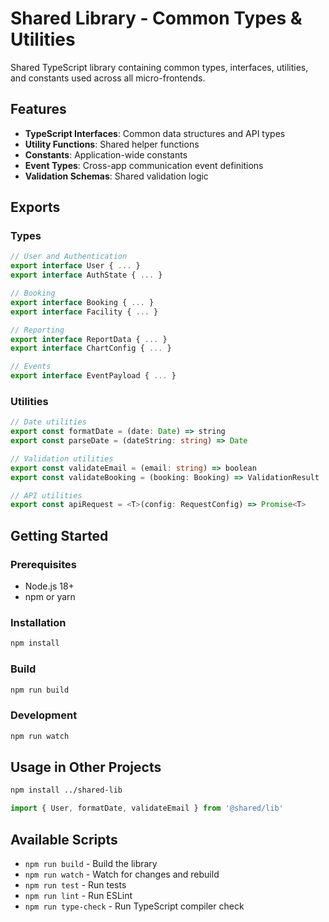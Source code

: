 # Shared Library - Common Types & Utilities

Shared TypeScript library containing common types, interfaces, utilities, and constants used across all micro-frontends.

## Features

- **TypeScript Interfaces**: Common data structures and API types
- **Utility Functions**: Shared helper functions
- **Constants**: Application-wide constants
- **Event Types**: Cross-app communication event definitions
- **Validation Schemas**: Shared validation logic

## Exports

### Types
```typescript
// User and Authentication
export interface User { ... }
export interface AuthState { ... }

// Booking
export interface Booking { ... }
export interface Facility { ... }

// Reporting
export interface ReportData { ... }
export interface ChartConfig { ... }

// Events
export interface EventPayload { ... }
```

### Utilities
```typescript
// Date utilities
export const formatDate = (date: Date) => string
export const parseDate = (dateString: string) => Date

// Validation utilities
export const validateEmail = (email: string) => boolean
export const validateBooking = (booking: Booking) => ValidationResult

// API utilities
export const apiRequest = <T>(config: RequestConfig) => Promise<T>
```

## Getting Started

### Prerequisites

- Node.js 18+
- npm or yarn

### Installation

```bash
npm install
```

### Build

```bash
npm run build
```

### Development

```bash
npm run watch
```

## Usage in Other Projects

```bash
npm install ../shared-lib
```

```typescript
import { User, formatDate, validateEmail } from '@shared/lib'
```

## Available Scripts

- `npm run build` - Build the library
- `npm run watch` - Watch for changes and rebuild
- `npm run test` - Run tests
- `npm run lint` - Run ESLint
- `npm run type-check` - Run TypeScript compiler check